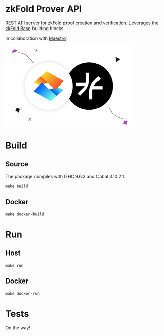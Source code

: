 # zkFold Prover API
REST API server for zkFold proof creation and verification. Leverages the [zkFold Base](https://github.com/zkFold/zkfold-base/tree/main) building blocks.

In collaboration with [Maestro](https://github.com/maestro-org)!

<img src="media/cover.png" alt="Cover Image" width="400">

# Build
## Source
The package compiles with GHC 9.6.3 and Cabal 3.10.2.1.
```
make build
```
## Docker
```
make docker-build
```
# Run
## Host
```
make run
```
## Docker
```
make docker-run
```

# Tests
On the way!
